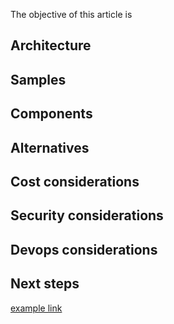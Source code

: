The objective of this article is

## Architecture

## Samples

## Components

## Alternatives

## Cost considerations

## Security considerations

## Devops considerations

## Next steps
[example link](https://docs.microsoft.com/azure/iot-fundamentals/)